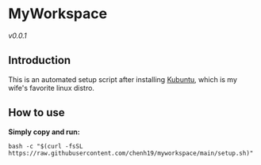 # MyWorkspace
*v0.0.1*  

## Introduction
This is an automated setup script after installing [Kubuntu](https://kubuntu.org/getkubuntu/), which is my wife's favorite linux distro.

## How to use
**Simply copy and run:**  
```
bash -c "$(curl -fsSL https://raw.githubusercontent.com/chenh19/myworkspace/main/setup.sh)" 
```
